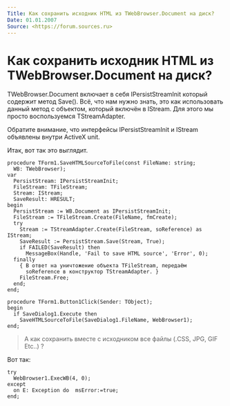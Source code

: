 ```yaml
---
Title: Как сохранить исходник HTML из TWebBrowser.Document на диск?
Date: 01.01.2007
Source: <https://forum.sources.ru>
---
```



Как сохранить исходник HTML из TWebBrowser.Document на диск?
============================================================

TWebBrowser.Document включает в себя IPersistStreamInit который содержит
метод Save(). Всё, что нам нужно знать, это как использовать данный
метод с объектом, который включён в IStream. Для этого мы просто
воспользуемся TStreamAdapter.

Обратите внимание, что интерфейсы IPersistStreamInit и IStream объявлены
внутри ActiveX unit.

Итак, вот так это выглядит.

    procedure TForm1.SaveHTMLSourceToFile(const FileName: string; 
      WB: TWebBrowser); 
    var 
      PersistStream: IPersistStreamInit; 
      FileStream: TFileStream; 
      Stream: IStream; 
      SaveResult: HRESULT; 
    begin 
      PersistStream := WB.Document as IPersistStreamInit; 
      FileStream := TFileStream.Create(FileName, fmCreate); 
      try 
        Stream := TStreamAdapter.Create(FileStream, soReference) as IStream; 
        SaveResult := PersistStream.Save(Stream, True); 
        if FAILED(SaveResult) then 
          MessageBox(Handle, 'Fail to save HTML source', 'Error', 0); 
      finally 
        { В ответ на уничтожение объекта TFileStream, передаём
          soReference в конструктор TStreamAdapter. } 
        FileStream.Free; 
      end; 
    end; 
     
    procedure TForm1.Button1Click(Sender: TObject); 
    begin 
      if SaveDialog1.Execute then 
        SaveHTMLSourceToFile(SaveDialog1.FileName, WebBrowser1); 
    end; 

> А как сохранить вместе с исходником все файлы (.CSS, JPG, GIF Etc..) ?

Вот так:

    try 
      WebBrowser1.ExecWB(4, 0); 
    except 
      on E: Exception do  msError:=true; 
    end; 

